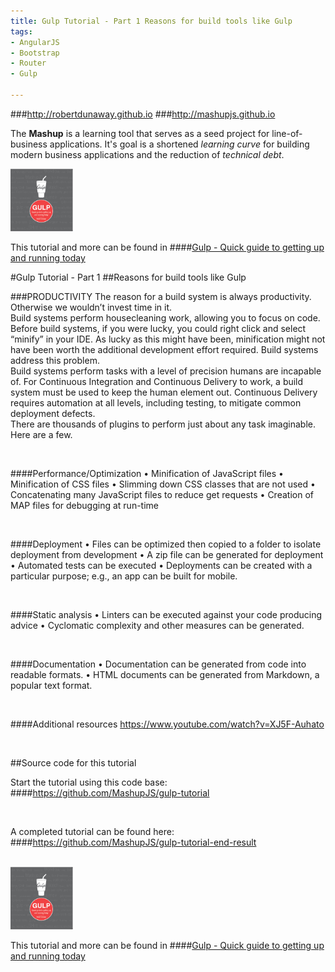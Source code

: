 ```yaml
---
title: Gulp Tutorial - Part 1 Reasons for build tools like Gulp
tags: 
- AngularJS
- Bootstrap
- Router
- Gulp

---
```


###http://robertdunaway.github.io
###http://mashupjs.github.io


The **Mashup** is a learning tool that serves as a seed project for line-of-business applications.  It's goal is a shortened *learning curve* for building modern business applications and the reduction of *technical debt*.


 <img src="https://raw.githubusercontent.com/MashupJS/mashupjs.docs/master/docs/mashupWorkflow/gulp/bookcoverimage.PNG" alt="Smiley face" height="100" width="100"> 

This tutorial and more can be found in
####[Gulp - Quick guide to getting up and running today](http://www.amazon.com/Gulp-Quick-guide-getting-running-ebook/dp/B010NXMFF6/)

#Gulp Tutorial - Part 1
##Reasons for build tools like Gulp

###PRODUCTIVITY
The reason for a build system is always productivity.  Otherwise we wouldn’t invest time in it.  
Build systems perform housecleaning work, allowing you to focus on code.  Before build systems, if you were lucky, you could right click and select “minify” in your IDE.  As lucky as this might have been, minification might not have been worth the additional development effort required.  Build systems address this problem.
<br>
Build systems perform tasks with a level of precision humans are incapable of.  For Continuous Integration and Continuous Delivery to work, a build system must be used to keep the human element out.  Continuous Delivery requires automation at all levels, including testing, to mitigate common deployment defects.
<br>
There are thousands of plugins to perform just about any task imaginable.  Here are a few.

<br>

####Performance/Optimization
•	Minification of JavaScript files
•	Minification of CSS files
•	Slimming down CSS classes that are not used
•	Concatenating many JavaScript files to reduce get requests
•	Creation of MAP files for debugging at run-time

<br>

####Deployment
•	Files can be optimized then copied to a folder to isolate deployment from development
•	A zip file can be generated for deployment
•	Automated tests can be executed
•	Deployments can be created with a particular purpose; e.g., an app can be built for mobile.

<br>

####Static analysis
•	Linters can be executed against your code producing advice
•	Cyclomatic complexity and other measures can be generated.

<br>

####Documentation
•	Documentation can be generated from code into readable formats.
•	HTML documents can be generated from Markdown, a popular text format.

<br>

####Additional resources
https://www.youtube.com/watch?v=XJ5F-Auhato

<br>

##Source code for this tutorial


Start the tutorial using this code base:  
####https://github.com/MashupJS/gulp-tutorial

<br>

A completed tutorial can be found here:  
####https://github.com/MashupJS/gulp-tutorial-end-result

<br>

 <img src="https://raw.githubusercontent.com/MashupJS/mashupjs.docs/master/docs/mashupWorkflow/gulp/bookcoverimage.PNG" alt="Smiley face" height="100" width="100"> 

This tutorial and more can be found in
####[Gulp - Quick guide to getting up and running today](http://www.amazon.com/Gulp-Quick-guide-getting-running-ebook/dp/B010NXMFF6/)